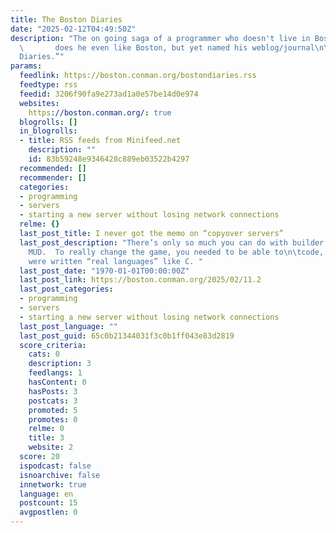```yaml
---
title: The Boston Diaries
date: "2025-02-12T04:49:50Z"
description: "The on going saga of a programmer who doesn't live in Boston, nor\n
  \       does he even like Boston, but yet named his weblog/journal\n\t“The Boston
  Diaries.”"
params:
  feedlink: https://boston.conman.org/bostondiaries.rss
  feedtype: rss
  feedid: 3206f90fa9e273ad1a0e57be14d0e974
  websites:
    https://boston.conman.org/: true
  blogrolls: []
  in_blogrolls:
  - title: RSS feeds from Minifeed.net
    description: ""
    id: 83b59248e9346428c889eb03522b4297
  recommended: []
  recommender: []
  categories:
  - programming
  - servers
  - starting a new server without losing network connections
  relme: {}
  last_post_title: I never got the memo on “copyover servers”
  last_post_description: "There’s only so much you can do with builder rights on someone\n\telse’s
    MUD.  To really change the game, you needed to be able to\n\tcode, and most MUDs
    were written “real languages” like C. "
  last_post_date: "1970-01-01T00:00:00Z"
  last_post_link: https://boston.conman.org/2025/02/11.2
  last_post_categories:
  - programming
  - servers
  - starting a new server without losing network connections
  last_post_language: ""
  last_post_guid: 65c0b21344031f3c0b1ff043e83d2819
  score_criteria:
    cats: 0
    description: 3
    feedlangs: 1
    hasContent: 0
    hasPosts: 3
    postcats: 3
    promoted: 5
    promotes: 0
    relme: 0
    title: 3
    website: 2
  score: 20
  ispodcast: false
  isnoarchive: false
  innetwork: true
  language: en
  postcount: 15
  avgpostlen: 0
---
```

